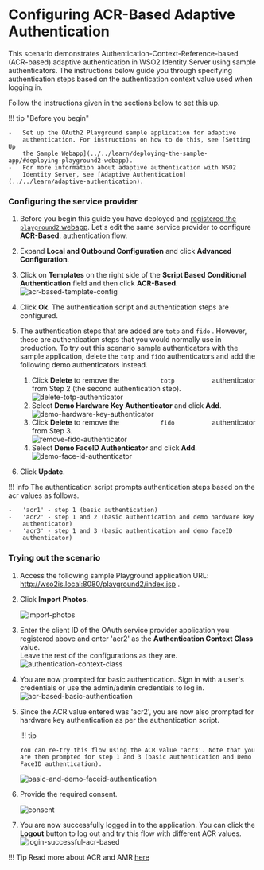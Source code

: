 # Configuring ACR-Based Adaptive Authentication

This scenario demonstrates Authentication-Context-Reference-based
(ACR-based) adaptive authentication in WSO2 Identity Server using sample
authenticators. The instructions below guide you through specifying
authentication steps based on the authentication context value used when
logging in.

Follow the instructions given in the sections below to set this up.

!!! tip "Before you begin"
    
	-   Set up the OAuth2 Playground sample application for adaptive
		authentication. For instructions on how to do this, see [Setting Up
		the Sample Webapp](../../learn/deploying-the-sample-app/#deploying-playground2-webapp).
	-   For more information about adaptive authentication with WSO2
		Identity Server, see [Adaptive Authentication](../../learn/adaptive-authentication).


### Configuring the service provider

1.  Before you begin this guide you have deployed and
    [registered the `playground2` webapp](learn/deploying-the-sample-app/#configuring-service-provider_1).
    Let's edit the same service provider to configure **ACR-Based**.
    authentication flow.
    
2. Expand **Local and Outbound Configuration** and click **Advanced 
   Configuration**.
   
3.  Click on **Templates** on the right side of the **Script Based
    Conditional Authentication** field and then click **ACR-Based**.  
    ![acr-based-template-config](../assets/img/tutorials/acr-based-template-config.png)
4.  Click **Ok**. The authentication script and authentication steps are
    configured.

5.  The authentication steps that are added are ` totp ` and ` fido ` .
    However, these are authentication steps that you would normally use
    in production. To try out this scenario sample authenticators with
    the sample application, delete the ` totp ` and ` fido `
    authenticators and add the following demo authenticators instead.
    
    1.  Click **Delete** to remove the `            totp           `
        authenticator from Step 2 (the second authentication step).  
        ![delete-totp-authenticator](../assets/img/tutorials/delete-totp-authenticator.png)
    2.  Select **Demo Hardware Key Authenticator** and click **Add**.  
        ![demo-hardware-key-authenticator](../assets/img/tutorials/demo-hardware-key-authenticator.png)
    3.  Click **Delete** to remove the `            fido           `
        authenticator from Step 3.  
        ![remove-fido-authenticator](../assets/img/tutorials/remove-fido-authenticator.png)
    4.  Select **Demo FaceID Authenticator** and click **Add**.  
        ![demo-face-id-authenticator](../assets/img/tutorials/demo-face-id-authenticator.png)
        
6. Click **Update**.


!!! info
	The authentication script prompts authentication steps based on the acr
	values as follows.
	
	-   'acr1' - step 1 (basic authentication)
	-   'acr2' - step 1 and 2 (basic authentication and demo hardware key
		authenticator)
	-   'acr3' - step 1 and 3 (basic authentication and demo faceID
		authenticator)

### Trying out the scenario

1.  Access the following sample Playground application URL:
    <http://wso2is.local:8080/playground2/index.jsp> .  
2.  Click **Import Photos**.  

    ![import-photos](../assets/img/tutorials/import-photos.png)
    
3.  Enter the client ID of the OAuth service provider application you
    registered above and enter 'acr2' as the **Authentication Context
    Class** value.  
    Leave the rest of the configurations as they are.  
    ![authentication-context-class](../assets/img/tutorials/authentication-context-class.png)
4.  You are now prompted for basic authentication. Sign in with a user's
    credentials or use the admin/admin credentials to log in.  
    ![acr-based-basic-authentication](../assets/img/tutorials/acr-based-basic-authentication.png)
5.  Since the ACR value entered was 'acr2', you are now also prompted
    for hardware key authentication as per the authentication script.

    !!! tip
    
        You can re-try this flow using the ACR value 'acr3'. Note that you
        are then prompted for step 1 and 3 (basic authentication and Demo
        FaceID authentication).
    
    ![basic-and-demo-faceid-authentication](../assets/img/tutorials/basic-and-demo-faceid-authentication.png)

6.  Provide the required consent.  

    ![consent](../assets/img/tutorials/consent.png)	
    
7.  You are now successfully logged in to the application. You can click
    the **Logout** button to log out and try this flow with different
    ACR values.  
    ![login-successful-acr-based](../assets/img/tutorials/login-successful-acr-based.png)

!!! Tip 
    Read more about ACR and AMR
    [here](../../learn/working-with-acr-and-amr)